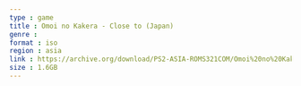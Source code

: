 ```yaml
---
type : game
title : Omoi no Kakera - Close to (Japan)
genre : 
format : iso
region : asia
link : https://archive.org/download/PS2-ASIA-ROMS321COM/Omoi%20no%20Kakera%20-%20Close%20to%20%28Japan%29.7z
size : 1.6GB
---
```

